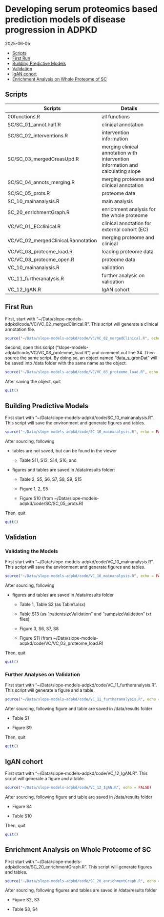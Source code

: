 Developing serum proteomics based prediction models of disease progression in ADPKD
================
2025-06-05

- [Scripts](#scripts)
- [First Run](#first-run)
- [Building Predictive Models](#building-predictive-models)
- [Validation](#validation)
- [IgAN cohort](#igan-cohort)
- [Enrichment Analysis on Whole Proteome of
  SC](#enrichment-analysis-on-whole-proteome-of-sc)

## Scripts

| Scripts                             | Details                                                                         |
|-------------------------------------|---------------------------------------------------------------------------------|
| 00functions.R                       | all functions                                                                   |
| SC/SC_01_annot.half.R               | clinical annotation                                                             |
| SC/SC_02_interventions.R            | intervention information                                                        |
| SC/SC_03_mergedCreasUpd.R           | merging clinical annotation with intervention information and calculating slope |
| SC/SC_04_annots_merging.R           | merging proteome and clinical annotation                                        |
| SC/SC_05_prots.R                    | proteome data                                                                   |
| SC_10_mainanalysis.R                | main analysis                                                                   |
| SC_20_enrichmentGraph.R             | enrichment analysis for the whole proteome                                      |
| VC/VC_01_ECclinical.R               | clinical annotation for external cohort (EC)                                    |
| VC/VC_02_mergedClinical.Rannotation | merging proteome and clinical                                                   |
| VC/VC_03_proteome_load.R            | loading proteome data                                                           |
| VC/VC_03_proteome_open.R            | proteome data                                                                   |
| VC_10_mainanalysis.R                | validation                                                                      |
| VC_11_furtheranalysis.R             | further analysis on validation                                                  |
| VC_12_IgAN.R                        | IgAN cohort                                                                     |

## First Run

First, start with
“~/Data/slope-models-adpkd/code/VC/VC_02_mergedClinical.R”. This script
will generate a clinical annotation file.

``` r
source("~/Data/slope-models-adpkd/code/VC/VC_02_mergedClinical.R", echo = FALSE)
```

Second, open this script
(“slope-models-adpkd/code/VC/VC_03_proteome_load.R”) and comment out
line 34. Then source the same script. By doing so, an object named
“data_s_gronDat” will be saved into /data folder with the same name as
the object.

``` r
source("~/Data/slope-models-adpkd/code/VC/VC_03_proteome_load.R", echo = FALSE)
```

After saving the object, quit

``` r
quit()
```

## Building Predictive Models

First start with “~/Data/slope-models-adpkd/code/SC_10_mainanalysis.R”.
This script will save the environment and generate figures and tables.

``` r
source("~/Data/slope-models-adpkd/code/SC_10_mainanalysis.R", echo = FALSE)
```

After sourcing, following

- tables are not saved, but can be found in the viewer

  - Table S11, S12, S14, S16, and

- figures and tables are saved in /data/results folder:

  - Table 2, S5, S6, S7, S8, S9, S15

  - Figure 1, 2, S5

  - Figure S10 (from ~/Data/slope-models-adpkd/code/SC/SC_05_prots.R)

Then, quit

``` r
quit()
```

## Validation

### Validating the Models

First start with “~/Data/slope-models-adpkd/code/VC_10_mainanalysis.R”.
This script will save the environment and generate figures and tables.

``` r
source("~/Data/slope-models-adpkd/code/VC_10_mainanalysis.R", echo = FALSE)
```

After sourcing, following

- figures and tables are saved in /data/results folder

  - Table 1, Table S2 (as Table1.xlsx)

  - Table S13 (as “patientsizeValidation” and “sampsizeValidation” txt
    files)

  - Figure 3, S6, S7, S8

  - Figure S11 (from
    ~/Data/slope-models-adpkd/code/VC/VC_03_proteome_load.R)

Then, quit

``` r
quit()
```

### Further Analyses on Validation

First start with
“~/Data/slope-models-adpkd/code/VC_11_furtheranalysis.R”. This script
will generate a figure and a table.

``` r
source("~/Data/slope-models-adpkd/code/VC_11_furtheranalysis.R", echo = FALSE)
```

After sourcing, following figure and table are saved in /data/results
folder

- Table S1

- Figure S9

Then, quit

``` r
quit()
```

## IgAN cohort

First start with “~/Data/slope-models-adpkd/code/VC_12_IgAN.R”. This
script will generate a figure and a table.

``` r
source("~/Data/slope-models-adpkd/code/VC_12_IgAN.R", echo = FALSE)
```

After sourcing, following figure and table are saved in /data/results
folder

- Figure S4

- Table S10

Then, quit

``` r
quit()
```

## Enrichment Analysis on Whole Proteome of SC

First start with
“~/Data/slope-models-adpkd/code/SC_20_enrichmentGraph.R”. This script
will generate figures and tables.

``` r
source("~/Data/slope-models-adpkd/code/SC_20_enrichmentGraph.R", echo = FALSE)
```

After sourcing, following figures and tables are saved in /data/results
folder

- Figure S2, S3

- Table S3, S4
